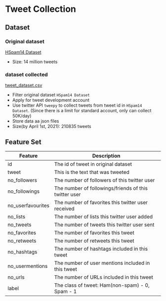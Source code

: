 # Tweet Collection

## Dataset
### Original dataset
[HSpam14 Dataset](https://www3.ntu.edu.sg/home/AXSun/datasets.html)
* Size: 14 million tweets

### dataset collected 
[tweet_dataset.csv](https://drive.google.com/drive/u/3/folders/1uSQ58FxUK02vkOo9KkIkW7Qz2WukuLec)
* Filter original dataset `HSpam14 Dataset`
* Apply for tweet development account
* Use twitter API `tweepy` to collect tweets from tweet id in `HSpam14 Dataset`. (Since there is a limit for standard account, only can collect 50K/day)
* Store data aa json files
* Size(by April 1st, 2021): 210835 tweets

## Feature Set
| Feature | Description |
| --- | --- |
| id | The id of tweet in original dataset |
| tweet | This is the text that was tweeted |
| no_followers | The number of followers of this twitter user |
| no_followings | The number of followings/friends of this twitter user |
| no_userfavourites | The number of favorites this twitter user received |
| no_lists | The number of lists this twitter user added |
| no_tweets | The number of tweets this twitter user sent |
| no_favorites | The number of favorites this tweet |
| no_retweets | The number of retweets this tweet |
| no_hashtags | The number of hashtags included in this tweet |
| no_usermentions | The number of user mentions included in this tweet |
| no_urls | The number of URLs included in this tweet |
| label | The class of tweet: Ham(non-spam) - 0, Spam - 1 |

